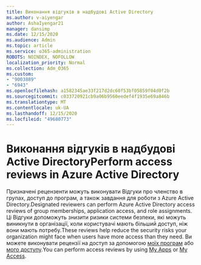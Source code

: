 ```yaml
---
title: Виконання відгуків в надбудові Active Directory
ms.author: v-aiyengar
author: AshaIyengar21
manager: dansimp
ms.date: 12/15/2020
ms.audience: Admin
ms.topic: article
ms.service: o365-administration
ROBOTS: NOINDEX, NOFOLLOW
localization_priority: Normal
ms.collection: Adm_O365
ms.custom:
- "9003889"
- "6943"
ms.openlocfilehash: a1582345ae33f217d2dc60f53bf05859f04d0f2b
ms.sourcegitcommit: c033720921cb9a06b9560eedef4f1935e69a846b
ms.translationtype: MT
ms.contentlocale: uk-UA
ms.lasthandoff: 12/15/2020
ms.locfileid: "49680773"
---
```

# <a name="perform-access-reviews-in-azure-active-directory"></a><span data-ttu-id="33515-102">Виконання відгуків в надбудові Active Directory</span><span class="sxs-lookup"><span data-stu-id="33515-102">Perform access reviews in Azure Active Directory</span></span>

<span data-ttu-id="33515-103">Призначені рецензенти можуть виконувати Відгуки про членство в групах, доступ до програм, а також завдання для роботи з Azure Active Directory.</span><span class="sxs-lookup"><span data-stu-id="33515-103">Designated reviewers can perform Azure Active Directory access reviews of group memberships, application access, and role assignments.</span></span> <span data-ttu-id="33515-104">Ці Відгуки допоможуть знизити ризики системи безпеки, які можуть виникнути в організації, коли користувачі мають більший доступ, ніж вони мають потребу.</span><span class="sxs-lookup"><span data-stu-id="33515-104">These reviews help reduce the security risks your organization might face when users have more access than they need.</span></span> <span data-ttu-id="33515-105">Ви можете виконувати рецензії на доступ за допомогою [моїх програм](https://go.microsoft.com/fwlink/?linkid=2134605) або [мого доступу](https://go.microsoft.com/fwlink/?linkid=2134505).</span><span class="sxs-lookup"><span data-stu-id="33515-105">You can perform access reviews by using [My Apps](https://go.microsoft.com/fwlink/?linkid=2134605) or [My Access](https://go.microsoft.com/fwlink/?linkid=2134505).</span></span>